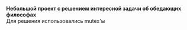 ﻿<b>Небольшой проект с решением интересной задачи об обедающих философах</b>   
Для решения использовались mutex'ы
